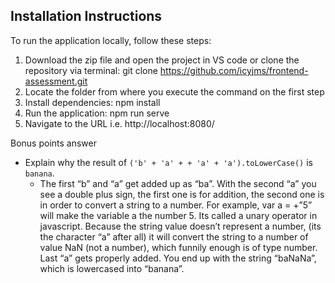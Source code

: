Installation Instructions
---
To run the application locally, follow these steps:

1. Download the zip file and open the project in VS code or clone the repository via terminal: git clone https://github.com/icyjms/frontend-assessment.git
2. Locate the folder from where you execute the command on the first step
3. Install dependencies: npm install
4. Run the application: npm run serve
5. Navigate to the URL i.e. http://localhost:8080/

Bonus points answer
* Explain why the result of `('b' + 'a' + + 'a' + 'a').toLowerCase()` is `banana`.
    - The first “b” and “a” get added up as “ba”. With the second “a” you see a double plus sign, the first one is for addition, the second one is in order to convert a string to a number. For example, var a = +”5” will make the variable a the number 5. Its called a unary operator in javascript. Because the string value doesn’t represent a number, (its the character “a” after all) it will convert the string to a number of value NaN (not a number), which funnily enough is of type number. Last “a” gets properly added. You end up with the string “baNaNa”, which is lowercased into “banana”.
